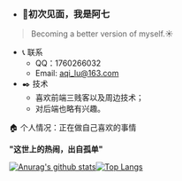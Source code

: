 - ### 👋初次见面，我是阿七

> Becoming a better version of myself.:sunny:

- :telephone_receiver: 联系
  - QQ：1760266032
  - Email: aqi_lu@163.com
- :black_nib: 技术
  - 喜欢前端三贱客以及周边技术；
  - 对后端也略有兴趣。

:house: 个人情况：正在做自己喜欢的事情

**"这世上的热闹，出自孤单"**

[![Anurag's github stats](https://github-readme-stats.vercel.app/api?username=aqi-lu&show_icons=true&theme=vue-dark)](https://github.com/anuraghazra/github-readme-stats)[![Top Langs](https://github-readme-stats.vercel.app/api/top-langs/?username=anuraghazra&layout=compact)](https://github.com/anuraghazra/github-readme-stats)
<!--
**aqi-lu/aqi-lu** is a ✨ _special_ ✨ repository because its `README.md` (this file) appears on your GitHub profile.

Here are some ideas to get you started:

- 🔭 I’m currently working on ...
- 🌱 I’m currently learning ...
- 👯 I’m looking to collaborate on ...
- 🤔 I’m looking for help with ...
- 💬 Ask me about ...
- 📫 How to reach me: ...
- 😄 Pronouns: ...
- ⚡ Fun fact: ...
-->
